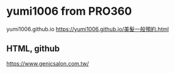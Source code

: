 # yumi1006 from PRO360
yumi1006.github.io
https://yumi1006.github.io/美髮一般預約.html

## HTML, github

https://www.genicsalon.com.tw/
